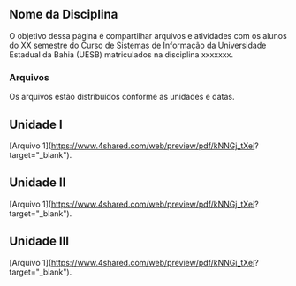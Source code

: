 ## Nome da Disciplina

O objetivo dessa página é compartilhar arquivos e atividades com os alunos do XX semestre do Curso de Sistemas de Informação da Universidade Estadual da Bahia (UESB) matriculados na disciplina xxxxxxx.

### Arquivos

Os arquivos estão distribuídos conforme as unidades e datas.

## Unidade I

[Arquivo 1](https://www.4shared.com/web/preview/pdf/kNNGj_tXei? target="_blank"). 

## Unidade II

[Arquivo 1](https://www.4shared.com/web/preview/pdf/kNNGj_tXei? target="_blank"). 

## Unidade III

[Arquivo 1](https://www.4shared.com/web/preview/pdf/kNNGj_tXei? target="_blank"). 


<!-- colocar links:  [GitHub Flavored Markdown](https://guides.github.com/features/mastering-markdown/).
negrito: **palavra
comentario <!-- e -->

<!-- ```markdown
Syntax highlighted code block

# Header 1
## Header 2
### Header 3

- Bulleted
- List

1. Numbered
2. List

**Bold** and _Italic_ and `Code` text

[Link](url) and ![Image](src)
```
-->
